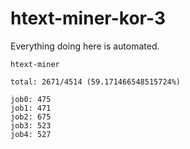 # htext-miner-kor-3

Everything doing here is automated.

```
htext-miner

total: 2671/4514 (59.171466548515724%)

job0: 475
job1: 471
job2: 675
job3: 523
job4: 527
```